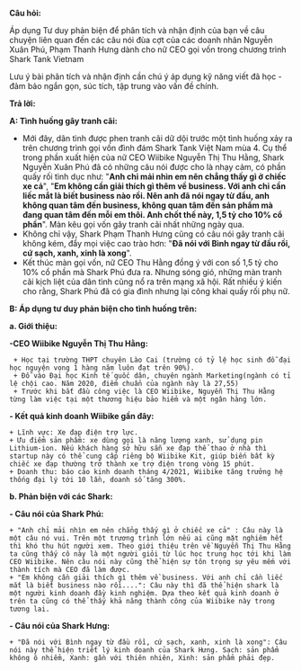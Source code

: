 **Câu hỏi:**

  Áp dụng Tư duy phản biện để phân tích và nhận định của bạn về câu chuyện liên quan đến các câu nói đùa cợt của các doanh nhân Nguyễn Xuân Phú, Phạm Thanh Hưng dành cho nữ CEO gọi vốn trong chương trình Shark Tank Vietnam

  Lưu ý bài phân tích và nhận định cần chú ý áp dụng kỹ năng viết đã học - đảm bảo ngắn gọn, súc tích, tập trung vào vấn đề chính.

**Trả lời:**

**A: Tình huống gây tranh cãi:**

  - Mới đây, dân tình được phen tranh cãi dữ dội trước một tình huống xảy ra trên chương trình gọi vốn đình đám Shark Tank Việt Nam mùa 4. Cụ thể trong phần xuất hiện của nữ CEO Wiibike Nguyễn Thị Thu Hằng, Shark Nguyễn Xuân Phú đã có những câu nói được cho là nhạy cảm, có phần quấy rối tình dục như: 
"**Anh chỉ mải nhìn em nên chẳng thấy gì ở chiếc xe cả**", "**Em không cần giải thích gì thêm về business. Với anh chỉ cần liếc mắt là biết business nào rồi. Nên anh đã nói ngay từ đầu, anh không quan tâm đến business, không quan tâm đến sản phẩm mà đang quan tâm đến mỗi em thôi. Anh chốt thế này, 1,5 tỷ cho 10% cổ phần**".
Màn kêu gọi vốn gây tranh cãi nhất những ngày qua.
  - Không chỉ vậy, Shark Phạm Thanh Hưng cũng có câu nói gây tranh cãi không kém, đẩy mọi việc cao trào hơn: "**Đã nói với Bình ngay từ đầu rồi, cứ sạch, xanh, xinh là xong**". 
  - Kết thúc màn gọi vốn, nữ CEO Thu Hằng đồng ý với con số 1,5 tỷ cho 10% cổ phần mà Shark Phú đưa ra. Nhưng sóng gió, những màn tranh cãi kịch liệt của dân tình cũng nổ ra trên mạng xã hội. Rất nhiều ý kiến cho rằng, Shark Phú đã có gia đình nhưng lại công khai quấy rối phụ nữ.

**B: Áp dụng tư duy phản biện cho tình huống trên:**

**a. Giới thiệu:**

  **-CEO Wiibike Nguyễn Thị Thu Hằng:**

     + Học tại trường THPT chuyên Lào Cai (trường có tỷ lệ học sinh đỗ đại học nguyện vọng 1 hàng năm luôn đạt trên 90%).
     + Đỗ vào Đại học Kinh tế quốc dân, chuyên ngành Marketing(ngành có tỉ lệ chội cao. Năm 2020, điểm chuẩn của ngành này là 27,55)
     + Trước khi bắt đầu công việc là CEO Wiibike, Nguyễn Thị Thu Hằng từng làm việc tại một thương hiệu bảo hiểm và một ngân hàng lớn.

  **- Kết quả kinh doanh Wiibike gần đây:**

    + Lĩnh vực: Xe đạp điện trợ lực.
    + Ưu điểm sản phẩm: xe dùng gọi là năng lượng xanh, sử dụng pin Lithium-ion. Nếu khách hàng sở hữu sẵn xe đạp thể thao ở nhà thì startup này có thể cung cấp riêng bộ Wiibike Kit, giúp biến bất kỳ chiếc xe đạp thường trở thành xe trợ điện trong vòng 15 phút.
    + Doanh thu: báo cáo kinh doanh tháng 4/2021, Wiibike tăng trưởng hệ thống đại lý tới 10 lần, doanh số tăng 300%.

**b. Phản biện với các Shark:**

  **- Câu nói của Shark Phú:**

    + "Anh chỉ mải nhìn em nên chẳng thấy gì ở chiếc xe cả" : Câu này là một câu nó vui. Trên một trương trình lớn nếu ai cũng mặt nghiêm hết thì khó thu hút người xem. Theo giới thiệu trên về Nguyễn Thị Thu Hằng ta cũng thấy cô này là một người giỏi từ lúc học trung học tới khi làm CEO Wiibike. Nên câu nói này cũng thể hiện sự tôn trọng sự yêu mếm với thành tích mà CEO đã làm được.
    + "Em không cần giải thích gì thêm về business. Với anh chỉ cần liếc mắt là biết business nào rồi....": Câu này thì đã thể hiện shark là một người kinh doanh đầy kinh nghiệm. Dựa theo kết quả kinh doanh ở trên ta cũng có thể thấy khả năng thành công của Wiibike này trong tương lai.

  **- Câu nói của Shark Hưng:**

    + "Đã nói với Bình ngay từ đầu rồi, cứ sạch, xanh, xinh là xong": Câu nói này thể hiệṇ triết lý kinh doanh của Shark Hưng. Sạch: sản phẩm không ô nhiểm, Xanh: gần với thiên nhiên, Xinh: sản phẩm phải đẹp.
